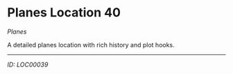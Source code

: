 # Planes Location 40

*Planes*

A detailed planes location with rich history and plot hooks.

---
*ID: LOC00039*